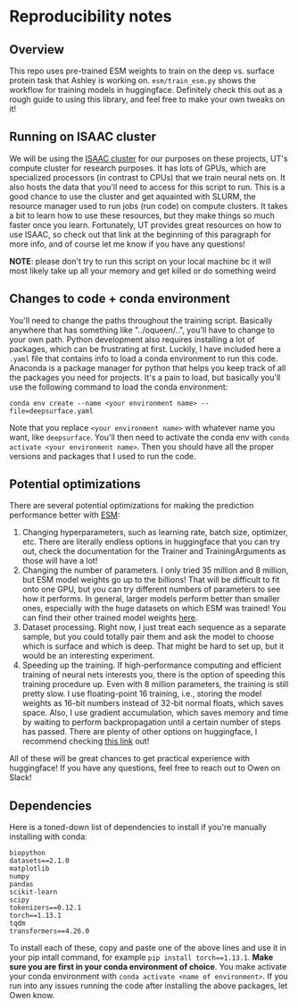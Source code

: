 # Reproducibility notes

## Overview
This repo uses pre-trained ESM weights to train on the deep vs. surface protein task that Ashley is working on. `esm/train_esm.py` shows the workflow for training models in huggingface. Definitely check this out as a rough guide to using this library, and feel free to make your own tweaks on it!

## Running on ISAAC cluster
We will be using the [ISAAC cluster](https://oit.utk.edu/hpsc/isaac-open-enclave-new-kpb/) for our purposes on these projects, UT's compute cluster for research purposes. It has lots of GPUs, which are specialized processors (in contrast to CPUs) that we train neural nets on. It also hosts the data that you'll need to access for this script to run. This is a good chance to use the cluster and get aquainted with SLURM, the resource manager used to run jobs (run code) on compute clusters. It takes a bit to learn how to use these resources, but they make things so much faster once you learn. Fortunately, UT provides great resources on how to use ISAAC, so check out that link at the beginning of this paragraph for more info, and of course let me know if you have any questions! 

**NOTE**: please don't try to run this script on your local machine bc it will most likely take up all your memory and get killed or do something weird

## Changes to code + conda environment
You'll need to change the paths throughout the training script. Basically anywhere that has something like "../oqueen/..", you'll have to change to your own path. Python development also requires installing a lot of packages, which can be frustrating at first. Luckily, I have included here a `.yaml` file that contains info to load a conda environment to run this code. Anaconda is a package manager for python that helps you keep track of all the packages you need for projects. It's a pain to load, but basically you'll use the following command to load the conda environment:

```
conda env create --name <your environment name> --file=deepsurface.yaml
```

Note that you replace `<your environment name>` with whatever name you want, like `deepsurface`. You'll then need to activate the conda env with `conda activate <your environment name>`. Then you should have all the proper versions and packages that I used to run the code.

## Potential optimizations
There are several potential optimizations for making the prediction performance better with [ESM](https://huggingface.co/docs/transformers/v4.26.0/en/model_doc/esm):

1. Changing hyperparameters, such as learning rate, batch size, optimizer, etc. There are literally endless options in huggingface that you can try out, check the documentation for the Trainer and TrainingArguments as those will have a lot!
2. Changing the number of parameters. I only tried 35 million and 8 million, but ESM model weights go up to the billions! That will be difficult to fit onto one GPU, but you can try different numbers of parameters to see how it performs. In general, larger models perform better than smaller ones, especially with the huge datasets on which ESM was trained! You can find their other trained model weights [here](https://huggingface.co/facebook/esm2_t12_35M_UR50D).
3. Dataset processing. Right now, I just treat each sequence as a separate sample, but you could totally pair them and ask the model to choose which is surface and which is deep. That might be hard to set up, but it would be an interesting experiment. 
4. Speeding up the training. If high-performance computing and efficient training of neural nets interests you, there is the option of speeding this training procedure up. Even with 8 million parameters, the training is still pretty slow. I use floating-point 16 training, i.e., storing the model weights as 16-bit numbers instead of 32-bit normal floats, which saves space. Also, I use gradient accumulation, which saves memory and time by waiting to perform backpropagation until a certain number of steps has passed. There are plenty of other options on huggingface, I recommend checking [this link](https://huggingface.co/docs/transformers/v4.18.0/en/performance) out!

All of these will be great chances to get practical experience with huggingface! If you have any questions, feel free to reach out to Owen on Slack!

## Dependencies
Here is a toned-down list of dependencies to install if you're manually installing with conda:
```
biopython
datasets==2.1.0
matplotlib
numpy
pandas
scikit-learn
scipy
tokenizers==0.12.1
torch==1.13.1
tqdm
transformers==4.26.0
```
To install each of these, copy and paste one of the above lines and use it in your pip intall command, for example `pip install torch==1.13.1`. **Make sure you are first in your conda environment of choice**. You make activate your conda environment with `conda activate <name of environment>`. If you run into any issues running the code after installing the above packages, let Owen know.
